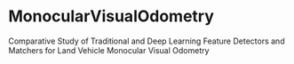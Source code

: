 # MonocularVisualOdometry
Comparative Study of Traditional and Deep Learning Feature Detectors and Matchers for Land Vehicle Monocular Visual Odometry
